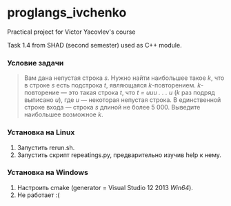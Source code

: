 # proglangs_ivchenko
Practical project for Victor Yacovlev's course

Task 1.4 from SHAD (second semester) used as C++ module.
### Условие задачи
> Вам дана непустая строка *s*. Нужно найти наибольшее такое *k*, что в строке *s* есть подстрока *t*, являющаяся *k*-повторением. *k*-повторение — это такая строка *t*, что *t = uuu . . . u* (*k* раз подряд выписано *u*), где *u* — некоторая непустая строка.
> В единственной строке входа — строка *s* длиной не более 5 000. Выведите наибольшее
возможное *k*.

### Установка на Linux
1. Запустить rerun.sh.
2. Запустить скрипт repeatings.py, предварительно изучив help к нему.

### Установка на Windows
1. Настроить cmake (generator = Visual Studio 12 2013 *Win64*).
2. Не работает :(
